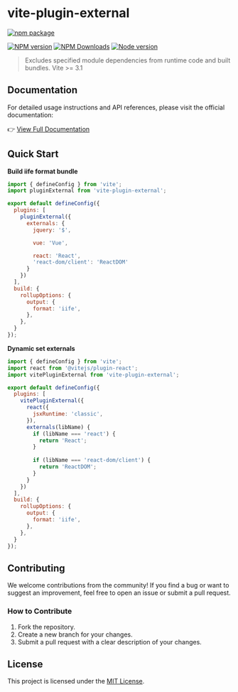 # vite-plugin-external

[![npm package](https://nodei.co/npm/vite-plugin-external.png?downloads=true&downloadRank=true&stars=true)](https://www.npmjs.com/package/vite-plugin-external)

[![NPM version](https://img.shields.io/npm/v/vite-plugin-external.svg?style=flat)](https://npmjs.org/package/vite-plugin-external)
[![NPM Downloads](https://img.shields.io/npm/dm/vite-plugin-external.svg?style=flat)](https://npmjs.org/package/vite-plugin-external)
[![Node version](https://img.shields.io/node/v/vite-plugin-external.svg?style=flat)](https://npmjs.org/package/vite-plugin-external)

> Excludes specified module dependencies from runtime code and built bundles.
> Vite >= 3.1


## Documentation

For detailed usage instructions and API references, please visit the official documentation:

👉 [View Full Documentation](https://fengxinming.github.io/vite-plugins/plugins/vite-plugin-external/quick-start)

## Quick Start

**Build iife format bundle**

```js
import { defineConfig } from 'vite';
import pluginExternal from 'vite-plugin-external';

export default defineConfig({
  plugins: [
    pluginExternal({
      externals: {
        jquery: '$',

        vue: 'Vue',

        react: 'React',
        'react-dom/client': 'ReactDOM'
      }
    })
  ],
  build: {
    rollupOptions: {
      output: {
        format: 'iife',
      },
    },
  }
});
```

**Dynamic set externals**
```js
import { defineConfig } from 'vite';
import react from '@vitejs/plugin-react';
import vitePluginExternal from 'vite-plugin-external';

export default defineConfig({
  plugins: [
    vitePluginExternal({
      react({
        jsxRuntime: 'classic',
      }),
      externals(libName) {
        if (libName === 'react') {
          return 'React';
        }
        
        if (libName === 'react-dom/client') {
          return 'ReactDOM';
        }
      }
    })
  ],
  build: {
    rollupOptions: {
      output: {
        format: 'iife',
      },
    },
  }
});
```

<!-- **Build esm format bundle**

```ts
import { defineConfig } from 'vite';
import react from '@vitejs/plugin-react';
import createExternal from 'vite-plugin-external';

export default defineConfig({
  plugins: [
    react({
      jsxRuntime: 'classic',
    }),
    createExternal({
      externals(libName) {
        if (libName === 'react') {
          return 'React';
        }
        if (libName === 'react-dom/client') {
          return 'ReactDOM';
        }
      },
    }),
  ]
});
```

```html
<script type="importmap">
  {
    "imports": {
      "react": "https://esm.sh/react@18.3.1",
      "react-dom/client": "https://esm.sh/react-dom@18.3.1"
    }
  }
</script>
<link rel="modulepreload" href="https://esm.sh/react@18.3.1" />
<link rel="modulepreload" href="https://esm.sh/react-dom@18.3.1" />
``` -->

## Contributing

We welcome contributions from the community! If you find a bug or want to suggest an improvement, feel free to open an issue or submit a pull request.

### How to Contribute
1. Fork the repository.
2. Create a new branch for your changes.
3. Submit a pull request with a clear description of your changes.

## License

This project is licensed under the [MIT License](LICENSE).